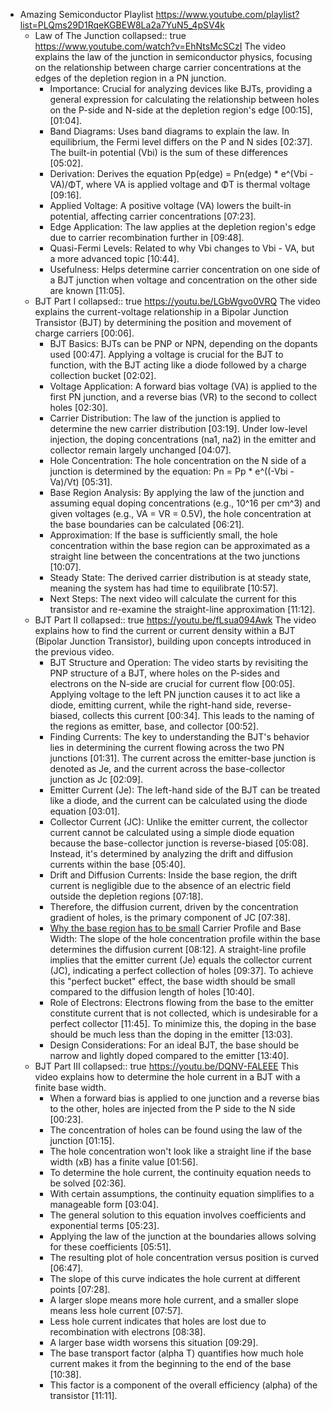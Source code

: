 - Amazing Semiconductor Playlist
  https://www.youtube.com/playlist?list=PLQms29D1RqeKGBEW8La2a7YuN5_4pSV4k
	- Law of The Junction
	  collapsed:: true
	  https://www.youtube.com/watch?v=EhNtsMcSCzI
	  The video explains the law of the junction in semiconductor physics, focusing on the relationship between charge carrier concentrations at the edges of the depletion region in a PN junction.
		- Importance: Crucial for analyzing devices like BJTs, providing a general expression for calculating the relationship between holes on the P-side and N-side at the depletion region's edge [00:15], [01:04].
		- Band Diagrams: Uses band diagrams to explain the law. In equilibrium, the Fermi level differs on the P and N sides [02:37]. The built-in potential (Vbi) is the sum of these differences [05:02].
		- Derivation: Derives the equation Pp(edge) = Pn(edge) * e^(Vbi - VA)/ΦT, where VA is applied voltage and ΦT is thermal voltage [09:16].
		- Applied Voltage: A positive voltage (VA) lowers the built-in potential, affecting carrier concentrations [07:23].
		- Edge Application: The law applies at the depletion region's edge due to carrier recombination further in [09:48].
		- Quasi-Fermi Levels: Related to why Vbi changes to Vbi - VA, but a more advanced topic [10:44].
		- Usefulness: Helps determine carrier concentration on one side of a BJT junction when voltage and concentration on the other side are known [11:05].
	- BJT Part I
	  collapsed:: true
	  https://youtu.be/LGbWgvo0VRQ
	  The video explains the current-voltage relationship in a Bipolar Junction Transistor (BJT) by determining the position and movement of charge carriers [00:06].
		- BJT Basics: BJTs can be PNP or NPN, depending on the dopants used [00:47]. Applying a voltage is crucial for the BJT to function, with the BJT acting like a diode followed by a charge collection bucket [02:02].
		- Voltage Application: A forward bias voltage (VA) is applied to the first PN junction, and a reverse bias (VR) to the second to collect holes [02:30].
		- Carrier Distribution: The law of the junction is applied to determine the new carrier distribution [03:19]. Under low-level injection, the doping concentrations (na1, na2) in the emitter and collector remain largely unchanged [04:07].
		- Hole Concentration: The hole concentration on the N side of a junction is determined by the equation: Pn = Pp * e^((-Vbi - Va)/Vt) [05:31].
		- Base Region Analysis: By applying the law of the junction and assuming equal doping concentrations (e.g., 10^16 per cm^3) and given voltages (e.g., VA = VR = 0.5V), the hole concentration at the base boundaries can be calculated [06:21].
		- Approximation: If the base is sufficiently small, the hole concentration within the base region can be approximated as a straight line between the concentrations at the two junctions [10:07].
		- Steady State: The derived carrier distribution is at steady state, meaning the system has had time to equilibrate [10:57].
		- Next Steps: The next video will calculate the current for this transistor and re-examine the straight-line approximation [11:12].
	- BJT Part II
	  collapsed:: true
	  https://youtu.be/fLsua094Awk
	  The video explains how to find the current or current density within a BJT (Bipolar Junction Transistor), building upon concepts introduced in the previous video.
		- BJT Structure and Operation: The video starts by revisiting the PNP structure of a BJT, where holes on the P-sides and electrons on the N-side are crucial for current flow [00:05]. Applying voltage to the left PN junction causes it to act like a diode, emitting current, while the right-hand side, reverse-biased, collects this current [00:34]. This leads to the naming of the regions as emitter, base, and collector [00:52].
		- Finding Currents: The key to understanding the BJT's behavior lies in determining the current flowing across the two PN junctions [01:31]. The current across the emitter-base junction is denoted as Je, and the current across the base-collector junction as Jc [02:09].
		- Emitter Current (Je): The left-hand side of the BJT can be treated like a diode, and the current can be calculated using the diode equation [03:01].
		- Collector Current (JC): Unlike the emitter current, the collector current cannot be calculated using a simple diode equation because the base-collector junction is reverse-biased [05:08]. Instead, it's determined by analyzing the drift and diffusion currents within the base [05:40].
		- Drift and Diffusion Currents: Inside the base region, the drift current is negligible due to the absence of an electric field outside the depletion regions [07:18].
		- Therefore, the diffusion current, driven by the concentration gradient of holes, is the primary component of JC [07:38].
		- [Why the base region has to be small](https://youtu.be/fLsua094Awk?t=630) Carrier Profile and Base Width: The slope of the hole concentration profile within the base determines the diffusion current [08:12]. A straight-line profile implies that the emitter current (Je) equals the collector current (JC), indicating a perfect collection of holes [09:37]. To achieve this "perfect bucket" effect, the base width should be small compared to the diffusion length of holes [10:40].
		- Role of Electrons: Electrons flowing from the base to the emitter constitute current that is not collected, which is undesirable for a perfect collector [11:45]. To minimize this, the doping in the base should be much less than the doping in the emitter [13:03].
		- Design Considerations: For an ideal BJT, the base should be narrow and lightly doped compared to the emitter [13:40].
	- BJT Part III
	  collapsed:: true
	  https://youtu.be/DQNV-FALEEE
	  This video explains how to determine the hole current in a BJT with a finite base width.
		- When a forward bias is applied to one junction and a reverse bias to the other, holes are injected from the P side to the N side [00:23].
		- The concentration of holes can be found using the law of the junction [01:15].
		- The hole concentration won't look like a straight line if the base width (xB) has a finite value [01:56].
		- To determine the hole current, the continuity equation needs to be solved [02:36].
		- With certain assumptions, the continuity equation simplifies to a manageable form [03:04].
		- The general solution to this equation involves coefficients and exponential terms [05:23].
		- Applying the law of the junction at the boundaries allows solving for these coefficients [05:51].
		- The resulting plot of hole concentration versus position is curved [06:47].
		- The slope of this curve indicates the hole current at different points [07:28].
		- A larger slope means more hole current, and a smaller slope means less hole current [07:57].
		- Less hole current indicates that holes are lost due to recombination with electrons [08:38].
		- A larger base width worsens this situation [09:29].
		- The base transport factor (alpha T) quantifies how much hole current makes it from the beginning to the end of the base [10:38].
		- This factor is a component of the overall efficiency (alpha) of the transistor [11:11].
